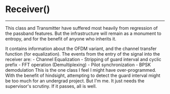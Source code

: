 # Receiver()
---
This class and Transmitter have suffered most heavily from regression of the passband features. But the infrastructure will remain as a monument to entropy, and for the benefit of anyone who inherits it.

It contains information about the OFDM variant, and the channel transfer function (for equalization). The events from the entry of the signal into the receiver are:
	- Channel Equalization
	- Stripping of guard interval and cyclic prefix
	- FFT operation (Demultiplexing)
	- Pilot synchronization
	- BPSK demodulation
This is the one class I feel I might have over-programmed. With the benefit of hindsight, attempting to detect the guard interval might be too much for an undergrad project. But I'm me. It just needs the supervisor's scrutiny. If it passes, all is well.
